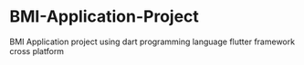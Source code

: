 # BMI-Application-Project
BMI Application project using dart programming language flutter framework cross platform
